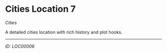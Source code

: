 # Cities Location 7

*Cities*

A detailed cities location with rich history and plot hooks.

---
*ID: LOC00006*